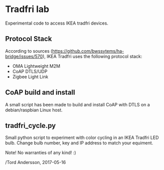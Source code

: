 Tradfri lab
===========

Experimental code to access IKEA tradfri devices.

Protocol Stack
--------------
According to sources (https://github.com/bwssytems/ha-bridge/issues/570), 
IKEA Tradfri uses the following protocol stack:

* OMA Lightweight M2M
* CoAP DTLS/UDP
* Zigbee Light Link 

CoAP build and install
----------------------
A small script has been made to build and install CoAP with DTLS on a debian/raspbian Linux host.

tradfri_cycle.py
----------------
Small python script to experiment with color cycling in an IKEA Tradfri LED bulb.
Change bulb number, key and IP address to match your equiment.

Note! No warranties of any kind! :)

/Tord Andersson, 2017-05-16
 

